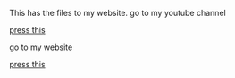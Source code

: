 <p style = font-family: "Times New Roman", Times, serif;>
  
This has the files to my website.
go to my youtube channel

<a href="https://www.youtube.com/channel/UChwyLZl8hIbeiRhvFFdZyzQ">press this</a>

go to my website

<a href="https://gamingdoom.github.io/gamingdoom-web/ 	
">press this</a>

</p>
